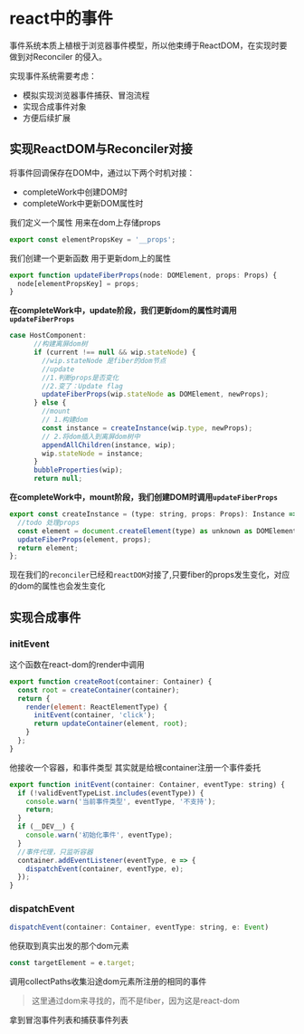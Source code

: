 # react中的事件

事件系统本质上植根于浏览器事件模型，所以他束缚于ReactDOM，在实现时要做到对Reconciler 的侵入。

实现事件系统需要考虑：

- 模拟实现浏览器事件捕获、冒泡流程
- 实现合成事件对象
- 方便后续扩展

## 实现ReactDOM与Reconciler对接

将事件回调保存在DOM中，通过以下两个时机对接：

- completeWork中创建DOM时
- completeWork中更新DOM属性时

我们定义一个属性 用来在dom上存储props

```js
export const elementPropsKey = '__props';
```

我们创建一个更新函数 用于更新dom上的属性

```js
export function updateFiberProps(node: DOMElement, props: Props) {
  node[elementPropsKey] = props;
}
```

**在completeWork中，update阶段，我们更新dom的属性时调用`updateFiberProps`**

```js
case HostComponent:
      //构建离屏dom树
      if (current !== null && wip.stateNode) {
        //wip.stateNode 是fiber的dom节点
        //update
        //1.判断props是否变化
        //2.变了：Update flag
        updateFiberProps(wip.stateNode as DOMElement, newProps);
      } else {
        //mount
        // 1.构建dom
        const instance = createInstance(wip.type, newProps);
        // 2.将dom插入到离屏dom树中
        appendAllChildren(instance, wip);
        wip.stateNode = instance;
      }
      bubbleProperties(wip);
      return null;
```

**在completeWork中，mount阶段，我们创建DOM时调用`updateFiberProps`**

```js
export const createInstance = (type: string, props: Props): Instance => {
  //todo 处理props
  const element = document.createElement(type) as unknown as DOMElement;
  updateFiberProps(element, props);
  return element;
};
```

现在我们的`reconciler`已经和`reactDOM`对接了,只要fiber的props发生变化，对应的dom的属性也会发生变化

## 实现合成事件

### initEvent

这个函数在react-dom的render中调用

```js
export function createRoot(container: Container) {
  const root = createContainer(container);
  return {
    render(element: ReactElementType) {
      initEvent(container, 'click');
      return updateContainer(element, root);
    }
  };
}

```

他接收一个容器，和事件类型
其实就是给根container注册一个事件委托

```js
export function initEvent(container: Container, eventType: string) {
  if (!validEventTypeList.includes(eventType)) {
    console.warn('当前事件类型', eventType, '不支持');
    return;
  }
  if (__DEV__) {
    console.warn('初始化事件', eventType);
  }
  //事件代理，只监听容器
  container.addEventListener(eventType, e => {
    dispatchEvent(container, eventType, e);
  });
}
```

### dispatchEvent

```js
dispatchEvent(container: Container, eventType: string, e: Event)
```

他获取到真实出发的那个dom元素

```js
const targetElement = e.target;
```

调用collectPaths收集沿途dom元素所注册的相同的事件

> 这里通过dom来寻找的，而不是fiber，因为这是react-dom

拿到冒泡事件列表和捕获事件列表
